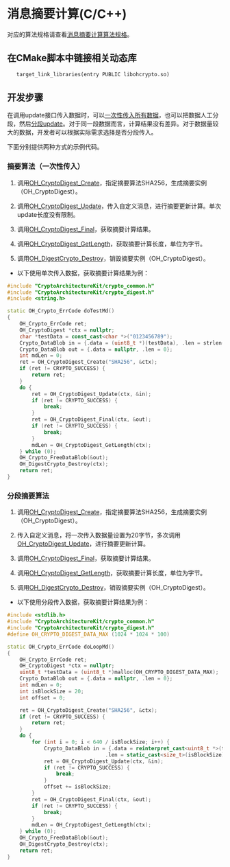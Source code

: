 # 消息摘要计算(C/C++)

对应的算法规格请查看[消息摘要计算算法规格](crypto-generate-message-digest-overview.md#支持的算法与规格)。

## 在CMake脚本中链接相关动态库
```txt
   target_link_libraries(entry PUBLIC libohcrypto.so)
```


## 开发步骤

在调用update接口传入数据时，可以[一次性传入所有数据](#摘要算法一次性传入)，也可以把数据人工分段，然后[分段update](#分段摘要算法)。对于同一段数据而言，计算结果没有差异。对于数据量较大的数据，开发者可以根据实际需求选择是否分段传入。

下面分别提供两种方式的示例代码。


### 摘要算法（一次性传入）

1. 调用[OH_CryptoDigest_Create](../../reference/apis-crypto-architecture-kit/_crypto_digest_api.md#oh_cryptodigest_create)，指定摘要算法SHA256，生成摘要实例（OH_CryptoDigest）。

2. 调用[OH_CryptoDigest_Update](../../reference/apis-crypto-architecture-kit/_crypto_digest_api.md#oh_cryptodigest_update)，传入自定义消息，进行摘要更新计算。单次update长度没有限制。

3. 调用[OH_CryptoDigest_Final](../../reference/apis-crypto-architecture-kit/_crypto_digest_api.md#oh_cryptodigest_final)，获取摘要计算结果。

4. 调用[OH_CryptoDigest_GetLength](../../reference/apis-crypto-architecture-kit/_crypto_digest_api.md#oh_cryptodigest_getlength)，获取摘要计算长度，单位为字节。

5. 调用[OH_DigestCrypto_Destroy](../../reference/apis-crypto-architecture-kit/_crypto_digest_api.md#oh_digestcrypto_destroy)，销毁摘要实例（OH_CryptoDigest）。

- 以下使用单次传入数据，获取摘要计算结果为例：

```c++
#include "CryptoArchitectureKit/crypto_common.h"
#include "CryptoArchitectureKit/crypto_digest.h"
#include <string.h>

static OH_Crypto_ErrCode doTestMd()
{
    OH_Crypto_ErrCode ret;
    OH_CryptoDigest *ctx = nullptr;
    char *testData = const_cast<char *>("0123456789");
    Crypto_DataBlob in = {.data = (uint8_t *)(testData), .len = strlen(testData)};
    Crypto_DataBlob out = {.data = nullptr, .len = 0};
    int mdLen = 0;
    ret = OH_CryptoDigest_Create("SHA256", &ctx);
    if (ret != CRYPTO_SUCCESS) {
        return ret;
    }
    do {
        ret = OH_CryptoDigest_Update(ctx, &in);
        if (ret != CRYPTO_SUCCESS) {
            break;
        }
        ret = OH_CryptoDigest_Final(ctx, &out);
        if (ret != CRYPTO_SUCCESS) {
            break;
        }
        mdLen = OH_CryptoDigest_GetLength(ctx);
    } while (0);
    OH_Crypto_FreeDataBlob(&out);
    OH_DigestCrypto_Destroy(ctx);
    return ret;
}
```

### 分段摘要算法

1. 调用[OH_CryptoDigest_Create](../../reference/apis-crypto-architecture-kit/_crypto_digest_api.md#oh_cryptodigest_create)，指定摘要算法SHA256，生成摘要实例（OH_CryptoDigest）。

2. 传入自定义消息，将一次传入数据量设置为20字节，多次调用[OH_CryptoDigest_Update](../../reference/apis-crypto-architecture-kit/_crypto_digest_api.md#oh_cryptodigest_update)，进行摘要更新计算。

3. 调用[OH_CryptoDigest_Final](../../reference/apis-crypto-architecture-kit/_crypto_digest_api.md#oh_cryptodigest_final)，获取摘要计算结果。

4. 调用[OH_CryptoDigest_GetLength](../../reference/apis-crypto-architecture-kit/_crypto_digest_api.md#oh_cryptodigest_getlength)，获取摘要计算长度，单位为字节。

5. 调用[OH_DigestCrypto_Destroy](../../reference/apis-crypto-architecture-kit/_crypto_digest_api.md#oh_digestcrypto_destroy)，销毁摘要实例（OH_CryptoDigest）。

- 以下使用分段传入数据，获取摘要计算结果为例：

```c++
#include <stdlib.h>
#include "CryptoArchitectureKit/crypto_common.h"
#include "CryptoArchitectureKit/crypto_digest.h"
#define OH_CRYPTO_DIGEST_DATA_MAX (1024 * 1024 * 100)

static OH_Crypto_ErrCode doLoopMd()
{
    OH_Crypto_ErrCode ret;
    OH_CryptoDigest *ctx = nullptr;
    uint8_t *testData = (uint8_t *)malloc(OH_CRYPTO_DIGEST_DATA_MAX);
    Crypto_DataBlob out = {.data = nullptr, .len = 0};
    int mdLen = 0;
    int isBlockSize = 20;
    int offset = 0;

    ret = OH_CryptoDigest_Create("SHA256", &ctx);
    if (ret != CRYPTO_SUCCESS) {
        return ret;
    }
    do {
        for (int i = 0; i < 640 / isBlockSize; i++) {
            Crypto_DataBlob in = {.data = reinterpret_cast<uint8_t *>(testData + offset),
                                .len = static_cast<size_t>(isBlockSize)};
            ret = OH_CryptoDigest_Update(ctx, &in);
            if (ret != CRYPTO_SUCCESS) {
                break;
            }
            offset += isBlockSize;
        }
        ret = OH_CryptoDigest_Final(ctx, &out);
        if (ret != CRYPTO_SUCCESS) {
            break;
        }
        mdLen = OH_CryptoDigest_GetLength(ctx);
    } while (0);
    OH_Crypto_FreeDataBlob(&out);
    OH_DigestCrypto_Destroy(ctx);
    return ret;
}
```
